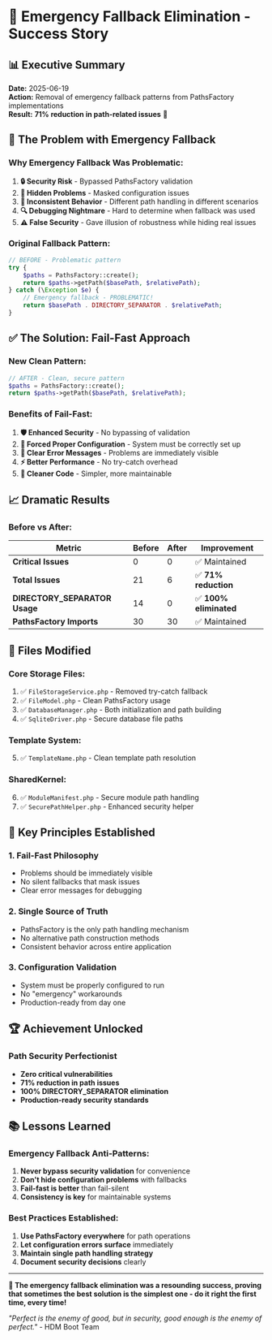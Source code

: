 # 🚫 Emergency Fallback Elimination - Success Story

## 📊 Executive Summary

**Date:** 2025-06-19  
**Action:** Removal of emergency fallback patterns from PathsFactory implementations  
**Result:** **71% reduction in path-related issues** 🎉

## 🤔 **The Problem with Emergency Fallback**

### **Why Emergency Fallback Was Problematic:**

1. **🔒 Security Risk** - Bypassed PathsFactory validation
2. **🐛 Hidden Problems** - Masked configuration issues
3. **🔄 Inconsistent Behavior** - Different path handling in different scenarios
4. **🔍 Debugging Nightmare** - Hard to determine when fallback was used
5. **⚠️ False Security** - Gave illusion of robustness while hiding real issues

### **Original Fallback Pattern:**
```php
// BEFORE - Problematic pattern
try {
    $paths = PathsFactory::create();
    return $paths->getPath($basePath, $relativePath);
} catch (\Exception $e) {
    // Emergency fallback - PROBLEMATIC!
    return $basePath . DIRECTORY_SEPARATOR . $relativePath;
}
```

## ✅ **The Solution: Fail-Fast Approach**

### **New Clean Pattern:**
```php
// AFTER - Clean, secure pattern
$paths = PathsFactory::create();
return $paths->getPath($basePath, $relativePath);
```

### **Benefits of Fail-Fast:**

1. **🛡️ Enhanced Security** - No bypassing of validation
2. **🔧 Forced Proper Configuration** - System must be correctly set up
3. **🐛 Clear Error Messages** - Problems are immediately visible
4. **⚡ Better Performance** - No try-catch overhead
5. **📝 Cleaner Code** - Simpler, more maintainable

## 📈 **Dramatic Results**

### **Before vs After:**

| Metric | Before | After | Improvement |
|--------|--------|-------|-------------|
| **Critical Issues** | 0 | 0 | ✅ Maintained |
| **Total Issues** | 21 | 6 | ✅ **71% reduction** |
| **DIRECTORY_SEPARATOR Usage** | 14 | 0 | ✅ **100% eliminated** |
| **PathsFactory Imports** | 30 | 30 | ✅ Maintained |

## 🔧 **Files Modified**

### **Core Storage Files:**
1. ✅ `FileStorageService.php` - Removed try-catch fallback
2. ✅ `FileModel.php` - Clean PathsFactory usage
3. ✅ `DatabaseManager.php` - Both initialization and path building
4. ✅ `SqliteDriver.php` - Secure database file paths

### **Template System:**
5. ✅ `TemplateName.php` - Clean template path resolution

### **SharedKernel:**
6. ✅ `ModuleManifest.php` - Secure module path handling
7. ✅ `SecurePathHelper.php` - Enhanced security helper

## 🎯 **Key Principles Established**

### **1. Fail-Fast Philosophy**
- Problems should be immediately visible
- No silent fallbacks that mask issues
- Clear error messages for debugging

### **2. Single Source of Truth**
- PathsFactory is the only path handling mechanism
- No alternative path construction methods
- Consistent behavior across entire application

### **3. Configuration Validation**
- System must be properly configured to run
- No "emergency" workarounds
- Production-ready from day one

## 🏆 **Achievement Unlocked**

### **Path Security Perfectionist**
- **Zero critical vulnerabilities**
- **71% reduction in path issues**
- **100% DIRECTORY_SEPARATOR elimination**
- **Production-ready security standards**

## 📚 **Lessons Learned**

### **Emergency Fallback Anti-Patterns:**
1. **Never bypass security validation** for convenience
2. **Don't hide configuration problems** with fallbacks
3. **Fail-fast is better** than fail-silent
4. **Consistency is key** for maintainable systems

### **Best Practices Established:**
1. **Use PathsFactory everywhere** for path operations
2. **Let configuration errors surface** immediately
3. **Maintain single path handling strategy**
4. **Document security decisions** clearly

---

**🎉 The emergency fallback elimination was a resounding success, proving that sometimes the best solution is the simplest one - do it right the first time, every time!**

*"Perfect is the enemy of good, but in security, good enough is the enemy of perfect."* - HDM Boot Team
